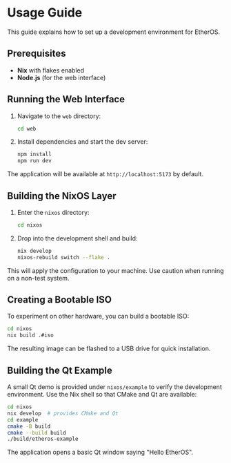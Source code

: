 # Usage Guide

This guide explains how to set up a development environment for EtherOS.

## Prerequisites

- **Nix** with flakes enabled
- **Node.js** (for the web interface)

## Running the Web Interface

1. Navigate to the `web` directory:
   ```bash
   cd web
   ```
2. Install dependencies and start the dev server:
   ```bash
   npm install
   npm run dev
   ```

The application will be available at `http://localhost:5173` by default.

## Building the NixOS Layer

1. Enter the `nixos` directory:
   ```bash
   cd nixos
   ```
2. Drop into the development shell and build:
   ```bash
   nix develop
   nixos-rebuild switch --flake .
   ```

This will apply the configuration to your machine. Use caution when running on a non-test system.

## Creating a Bootable ISO

To experiment on other hardware, you can build a bootable ISO:

```bash
cd nixos
nix build .#iso
```

The resulting image can be flashed to a USB drive for quick installation.

## Building the Qt Example

A small Qt demo is provided under `nixos/example` to verify the development
environment. Use the Nix shell so that CMake and Qt are available:

```bash
cd nixos
nix develop  # provides CMake and Qt
cd example
cmake -B build
cmake --build build
./build/etheros-example
```

The application opens a basic Qt window saying "Hello EtherOS".
